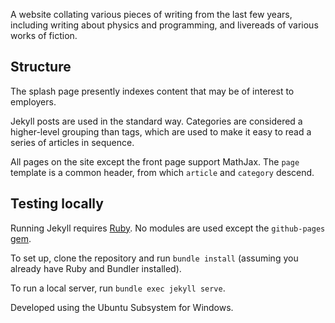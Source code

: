 A website collating various pieces of writing from the last few years, including writing about physics and programming, and livereads of various works of fiction.

## Structure
The splash page presently indexes content that may be of interest to employers.

Jekyll posts are used in the standard way. Categories are considered a higher-level grouping than tags, which are used to make it easy to read a series of articles in sequence.

All pages on the site except the front page support MathJax. The `page` template is a common header, from which `article` and `category` descend.

## Testing locally
Running Jekyll requires [Ruby](https://ruby-doc.org/). No modules are used except the `github-pages` [gem](https://github.com/github/pages-gem).

To set up, clone the repository and run `bundle install` (assuming you already have Ruby and Bundler installed).

To run a local server, run `bundle exec jekyll serve`.

Developed using the Ubuntu Subsystem for Windows.